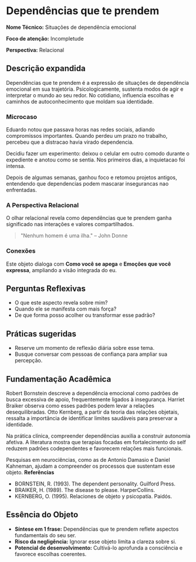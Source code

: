 # Dependências que te prendem

**Nome Técnico:** Situações de dependência emocional

**Foco de atenção:** Incompletude

**Perspectiva:** Relacional

## Descrição expandida
Dependências que te prendem é a expressão de situações de dependência emocional em sua trajetória.
Psicologicamente, sustenta modos de agir e interpretar o mundo ao seu redor.
No cotidiano, influencia escolhas e caminhos de autoconhecimento que moldam sua identidade.
### Microcaso
Eduardo notou que passava horas nas redes sociais, adiando compromissos importantes. Quando perdeu um prazo no trabalho, percebeu que a distracao havia virado dependencia.

Decidiu fazer um experimento: deixou o celular em outro comodo durante o expediente e anotou como se sentia. Nos primeiros dias, a inquietacao foi intensa.

Depois de algumas semanas, ganhou foco e retomou projetos antigos, entendendo que dependencias podem mascarar insegurancas nao enfrentadas.

### A Perspectiva Relacional
O olhar relacional revela como dependências que te prendem ganha significado nas interações e valores compartilhados.
> "Nenhum homem é uma ilha." – John Donne
### Conexões
Este objeto dialoga com **Como você se apega** e **Emoções que você expressa**, ampliando a visão integrada do eu.

## Perguntas Reflexivas
- O que este aspecto revela sobre mim?
- Quando ele se manifesta com mais força?
- De que forma posso acolher ou transformar esse padrão?

## Práticas sugeridas
- Reserve um momento de reflexão diária sobre esse tema.
- Busque conversar com pessoas de confiança para ampliar sua percepção.

## Fundamentação Acadêmica

Robert Bornstein descreve a dependência emocional como padrões de busca excessiva de apoio, frequentemente ligados à insegurança. Harriet Braiker observa como esses padrões podem levar a relações desequilibradas. Otto Kernberg, a partir da teoria das relações objetais, ressalta a importância de identificar limites saudáveis para preservar a identidade.

Na prática clínica, compreender dependências auxilia a construir autonomia afetiva. A literatura mostra que terapias focadas em fortalecimento do self reduzem padrões codependentes e favorecem relações mais funcionais.

Pesquisas em neurociências, como as de Antonio Damasio e Daniel Kahneman, ajudam a compreender os processos que sustentam esse objeto.
**Referências**
- BORNSTEIN, R. (1993). The dependent personality. Guilford Press.
- BRAIKER, H. (1989). The disease to please. HarperCollins.
- KERNBERG, O. (1995). Relaciones de objeto y psicopatía. Paidós.

## Essência do Objeto
- **Síntese em 1 frase:** Dependências que te prendem reflete aspectos fundamentais do seu ser.
- **Risco da negligência:** Ignorar esse objeto limita a clareza sobre si.
- **Potencial de desenvolvimento:** Cultivá-lo aprofunda a consciência e favorece escolhas coerentes.
